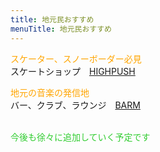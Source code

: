 ```yaml
---
title: 地元民おすすめ
menuTitle: 地元民おすすめ
---
```


<font color="Orange">スケーター、スノーボーダー必見</font>  
スケートショップ　[HIGHPUSH](https://highpush-home.amebaownd.com/) 

<font color="Orange">地元の音楽の発信地</font>  
バー、クラブ、ラウンジ　[BARM](http://kintaro.sub.jp/barm/)
<br />
<br />

<font color="LimeGreen">今後も徐々に追加していく予定です</font>